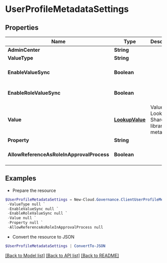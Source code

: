 # UserProfileMetadataSettings
## Properties

Name | Type | Description | Notes
------------ | ------------- | ------------- | -------------
**AdminCenter** | **String** |  | [optional] 
**ValueType** | **String** |  | [optional] 
**EnableValueSync** | **Boolean** |  | [optional] [default to $false]
**EnableRoleValueSync** | **Boolean** |  | [optional] [default to $false]
**Value** | [**LookupValue**](LookupValue.md) | Value of Lookup to SharePoint library/list metadata. | [optional] 
**Property** | **String** |  | [optional] 
**AllowReferenceAsRoleInApprovalProcess** | **Boolean** |  | [optional] [default to $false]

## Examples

- Prepare the resource
```powershell
$UserProfileMetadataSettings = New-Cloud.Governance.ClientUserProfileMetadataSettings  -AdminCenter null `
 -ValueType null `
 -EnableValueSync null `
 -EnableRoleValueSync null `
 -Value null `
 -Property null `
 -AllowReferenceAsRoleInApprovalProcess null
```

- Convert the resource to JSON
```powershell
$UserProfileMetadataSettings | ConvertTo-JSON
```

[[Back to Model list]](../README.md#documentation-for-models) [[Back to API list]](../README.md#documentation-for-api-endpoints) [[Back to README]](../README.md)


